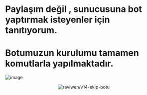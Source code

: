 # Paylaşım değil , sunucusuna bot yaptırmak isteyenler için tanıtıyorum.

# Botumuzun kurulumu tamamen komutlarla yapılmaktadır.

 ![image](https://user-images.githubusercontent.com/71249068/196808631-1193d32e-8c1b-4d94-9765-f8e392e2e459.png)


   <div align="center">
<img src="https://komarev.com/ghpvc/?username=v14-ekip-botu&label=Ziyaretçi%20Sayısı&color=da004e" alt="raviwen/v14-ekip-botu" />
  </div>
